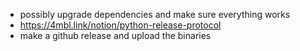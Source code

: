 * possibly upgrade dependencies and make sure everything works
* <https://4mbl.link/notion/python-release-protocol>
* make a github release and upload the binaries
